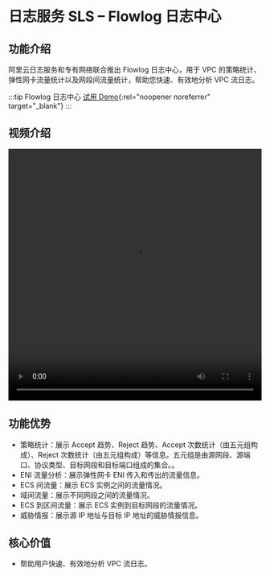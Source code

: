 # 日志服务 SLS – Flowlog 日志中心

## 功能介绍

阿里云日志服务和专有网络联合推出 Flowlog 日志中心，用于 VPC 的策略统计、弹性网卡流量统计以及网段间流量统计，帮助您快速、有效地分析 VPC 流日志。

:::tip Flowlog 日志中心
[试用 Demo](/playground/demo.html?dest=/lognext/app/flowlog/vpc-flowlog-demo/s7d5s02ji9%3Fresource=/flowlog/project/vpc-flowlog-demo/logstore/vpc-flowlog/dashboardtemplate/flowlog-overview){:rel="noopener noreferrer" target="\_blank"}
:::

## 视频介绍

<video src="https://static-aliyun-doc.oss-cn-hangzhou.aliyuncs.com/file-manage-files/zh-CN/20230806/pkin/SLS VPC Flowlog日志中心介绍.mp4" controls="controls" width="100%" height="500" autoplay="autoplay">
您的浏览器不支持 video 标签。
</video>

## 功能优势

- 策略统计：展示 Accept 趋势、Reject 趋势、Accept 次数统计（由五元组构成）、Reject 次数统计（由五元组构成）等信息。五元组是由源网段、源端口、协议类型、目标网段和目标端口组成的集合。。
- ENI 流量分析：展示弹性网卡 ENI 传入和传出的流量信息。
- ECS 间流量：展示 ECS 实例之间的流量情况。
- 域间流量：展示不同网段之间的流量情况。
- ECS 到区间流量：展示 ECS 实例到目标网段的流量情况。
- 威胁情报：展示源 IP 地址与目标 IP 地址的威胁情报信息。

## 核心价值

- 帮助用户快速、有效地分析 VPC 流日志。
